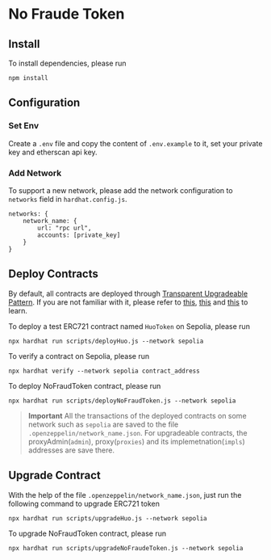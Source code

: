 # No Fraude Token

## Install

To install dependencies, please run

```
npm install
```

## Configuration

### Set Env

Create a `.env` file and copy the content of `.env.example` to it, set your private key and etherscan api key.

### Add Network

To support a new network, please add the network configuration to `networks` field in `hardhat.config.js`.

```
networks: {
    network_name: {
        url: "rpc url",
        accounts: [private_key]
    }
}
```

## Deploy Contracts
By default, all contracts are deployed through [Transparent Upgradeable Pattern](https://docs.openzeppelin.com/contracts/5.x/api/proxy#TransparentUpgradeableProxy). If you are not familiar with it, please refer to [this](https://docs.openzeppelin.com/contracts/5.x/api/proxy), [this](https://www.youtube.com/watch?v=JgSj7IiE4jA) and [this](https://www.youtube.com/watch?v=kWUDTZhxKZI) to learn.

To deploy a test ERC721 contract named `HuoToken` on Sepolia, please run
```
npx hardhat run scripts/deployHuo.js --network sepolia
```

To verify a contract on Sepolia, please run
```
npx hardhat verify --network sepolia contract_address
```

To deploy NoFraudToken contract, please run
```
npx hardhat run scripts/deployNoFraudToken.js --network sepolia
```

> **Important**
> All the transactions of the deployed contracts on some network such as `sepolia` are saved to the file `.openzeppelin/network_name.json`.
> For upgradeable contracts, the proxyAdmin(`admin`), proxy(`proxies`) and its implemetnation(`impls`) addresses are save there.

## Upgrade Contract

With the help of the file `.openzeppelin/network_name.json`, just run the following command to upgrade ERC721 token
```
npx hardhat run scripts/upgradeHuo.js --network sepolia
```

To upgrade NoFraudToken contract, please run
```
npx hardhat run scripts/upgradeNoFraudeToken.js --network sepolia
```



